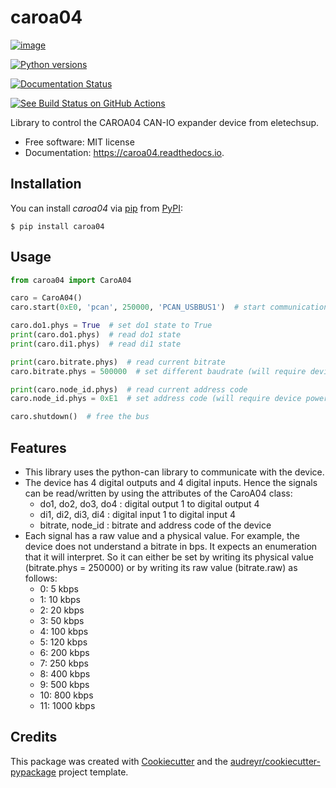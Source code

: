 # caroa04

[![image](https://img.shields.io/pypi/v/caroa04.svg)](https://pypi.python.org/pypi/caroa04)

[![Python versions](https://img.shields.io/pypi/pyversions/caroa04.svg)](https://pypi.org/project/caroa04)

[![Documentation Status](https://readthedocs.org/projects/caroa04/badge/?version=latest)](https://caroa04.readthedocs.io/en/latest/?version=latest)

[![See Build Status on GitHub Actions](https://github.com/supermete/caroa04/actions/workflows/python-app.yml/badge.svg)](https://github.com/supermete/caroa04/actions/workflows/python-app.yml)


Library to control the CAROA04 CAN-IO expander device from eletechsup.

-   Free software: MIT license
-   Documentation: <https://caroa04.readthedocs.io>.

## Installation

You can install *caroa04* via [pip]() from [PyPI]():

    $ pip install caroa04

## Usage

``` python
from caroa04 import CaroA04

caro = CaroA04()
caro.start(0xE0, 'pcan', 250000, 'PCAN_USBBUS1')  # start communication

caro.do1.phys = True  # set do1 state to True
print(caro.do1.phys)  # read do1 state
print(caro.di1.phys)  # read di1 state

print(caro.bitrate.phys)  # read current bitrate
caro.bitrate.phys = 500000  # set different baudrate (will require device power cycle)

print(caro.node_id.phys)  # read current address code
caro.node_id.phys = 0xE1  # set address code (will require device power cycle)

caro.shutdown()  # free the bus
```

## Features

- This library uses the python-can library to communicate with the device.
- The device has 4 digital outputs and 4 digital inputs. Hence the signals
can be read/written by using the attributes of the CaroA04 class:
  - do1, do2, do3, do4 : digital output 1 to digital output 4
  - di1, di2, di3, di4 : digital input 1 to digital input 4
  - bitrate, node_id : bitrate and address code of the device
- Each signal has a raw value and a physical value. For example, the device does
not understand a bitrate in bps. It expects an enumeration that it will interpret.
So it can either be set by writing its physical value (bitrate.phys = 250000) or by writing
its raw value (bitrate.raw) as follows:
  - 0: 5 kbps
  - 1: 10 kbps
  - 2: 20 kbps
  - 3: 50 kbps
  - 4: 100 kbps
  - 5: 120 kbps
  - 6: 200 kbps
  - 7: 250 kbps
  - 8: 400 kbps
  - 9: 500 kbps
  - 10: 800 kbps
  - 11: 1000 kbps


## Credits

This package was created with
[Cookiecutter](https://github.com/audreyr/cookiecutter) and the
[audreyr/cookiecutter-pypackage](https://github.com/audreyr/cookiecutter-pypackage)
project template.
